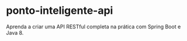 # ponto-inteligente-api
Aprenda a criar uma API RESTful completa na prática com Spring Boot e Java 8.
